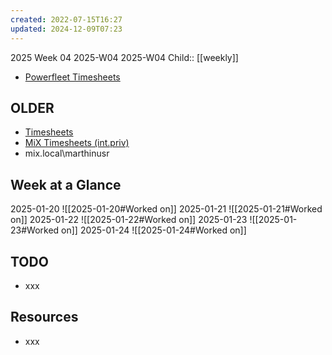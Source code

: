 ```yaml
---
created: 2022-07-15T16:27
updated: 2024-12-09T07:23
---
```

2025 Week 04
2025-W04 2025-W04
Child:: [[weekly]]

- [Powerfleet Timesheets](http://timesheets.int.priv/MixTimesheetsUI/app/index.html#Login)

## OLDER

- [Timesheets](http://timesheets.mixtelematics.com/MixTimesheetsUI/app/index.html#/TimeSheet)
- [MiX Timesheets (int.priv)](http://timesheets.int.priv/MixTimesheetsUI/app/index.html#/Login)
- mix.local\marthinusr

## Week at a Glance

2025-01-20
![[2025-01-20#Worked on]]
2025-01-21
![[2025-01-21#Worked on]]
2025-01-22
![[2025-01-22#Worked on]]
2025-01-23
![[2025-01-23#Worked on]]
2025-01-24
![[2025-01-24#Worked on]]

## TODO

- xxx

## Resources

- xxx


